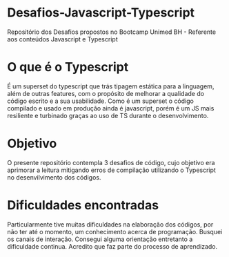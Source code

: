 # Desafios-Javascript-Typescript

Repositório dos Desafios propostos no Bootcamp Unimed BH - Referente aos conteúdos Javascript e Typescript

# O que é o Typescript

É um superset do typescript que trás tipagem estática para a linguagem, além de outras features, com o propósito de melhorar a qualidade do código escrito e a sua usabilidade. Como é um superset o código compilado e usado em produção ainda é javascript, porém é um JS mais resiliente e turbinado graças ao uso de TS durante o desenvolvimento.

# Objetivo

O presente repositório contempla 3 desafios de código, cujo objetivo era aprimorar a leitura mitigando erros de compilação utilizando o Typescript no desenvilvimento dos códigos.

# Dificuldades encontradas

Particularmente tive muitas dificuldades na elaboração dos códigos, por não ter até o momento, um conhecimento acerca de programação. Busquei os canais de interação. Consegui alguma orientação entretanto a dificuldade continua. Acredito que faz parte do processo de aprendizado.
